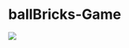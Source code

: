 # ballBricks-Game

![](https://user-images.githubusercontent.com/68815149/136612741-edaf1afe-55fe-41ce-a700-0dcd25c6c38a.png)
